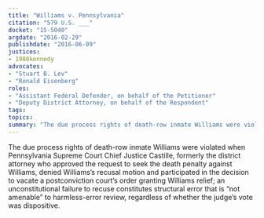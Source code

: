 ```yaml
---
title: "Williams v. Pennsylvania"
citation: "579 U.S. ___"
docket: "15-5040"
argdate: "2016-02-29"
publishdate: "2016-06-09"
justices:
- 1988kennedy
advocates:
- "Stuart B. Lev"
- "Ronald Eisenberg"
roles:
- "Assistant Federal Defender, on behalf of the Petitioner"
- "Deputy District Attorney, on behalf of the Respondent"
tags:
topics:
summary: "The due process rights of death-row inmate Williams were violated when Pennsylvania Supreme Court Chief Justice Castille, formerly the district attorney who approved the request to seek the death penalty against Williams, denied Williams’s recusal motion and participated in the decision to vacate a postconviction court’s order granting Williams relief; an unconstitutional failure to recuse constitutes structural error that is “not amenable” to harmless-error review, regardless of whether the judge’s vote was dispositive."
---
```

The due process rights of death-row inmate Williams were violated when Pennsylvania Supreme Court Chief Justice Castille, formerly the district attorney who approved the request to seek the death penalty against Williams, denied Williams’s recusal motion and participated in the decision to vacate a postconviction court’s order granting Williams relief; an unconstitutional failure to recuse constitutes structural error that is “not amenable” to harmless-error review, regardless of whether the judge’s vote was dispositive.

